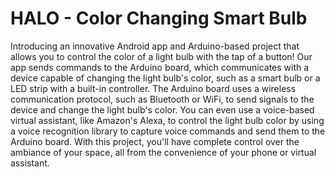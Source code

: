 # HALO - Color Changing Smart Bulb

Introducing an innovative Android app and Arduino-based project that allows you to control the color of a light bulb with the tap of a button! Our app sends commands to the Arduino board, which communicates with a device capable of changing the light bulb's color, such as a smart bulb or a LED strip with a built-in controller. The Arduino board uses a wireless communication protocol, such as Bluetooth or WiFi, to send signals to the device and change the light bulb's color. You can even use a voice-based virtual assistant, like Amazon's Alexa, to control the light bulb color by using a voice recognition library to capture voice commands and send them to the Arduino board. With this project, you'll have complete control over the ambiance of your space, all from the convenience of your phone or virtual assistant.
